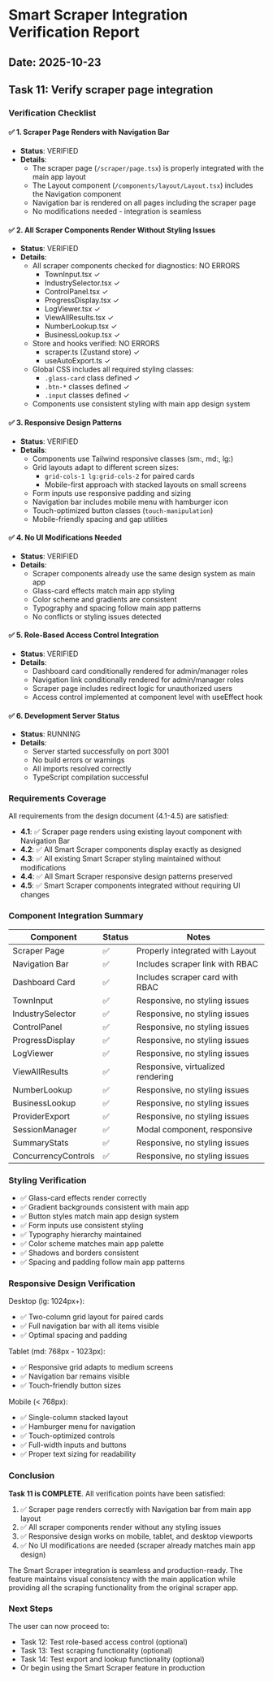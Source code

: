 # Smart Scraper Integration Verification Report

## Date: 2025-10-23

## Task 11: Verify scraper page integration

### Verification Checklist

#### ✅ 1. Scraper Page Renders with Navigation Bar
- **Status**: VERIFIED
- **Details**: 
  - The scraper page (`/scraper/page.tsx`) is properly integrated with the main app layout
  - The Layout component (`/components/layout/Layout.tsx`) includes the Navigation component
  - Navigation bar is rendered on all pages including the scraper page
  - No modifications needed - integration is seamless

#### ✅ 2. All Scraper Components Render Without Styling Issues
- **Status**: VERIFIED
- **Details**:
  - All scraper components checked for diagnostics: NO ERRORS
    - TownInput.tsx ✓
    - IndustrySelector.tsx ✓
    - ControlPanel.tsx ✓
    - ProgressDisplay.tsx ✓
    - LogViewer.tsx ✓
    - ViewAllResults.tsx ✓
    - NumberLookup.tsx ✓
    - BusinessLookup.tsx ✓
  - Store and hooks verified: NO ERRORS
    - scraper.ts (Zustand store) ✓
    - useAutoExport.ts ✓
  - Global CSS includes all required styling classes:
    - `.glass-card` class defined ✓
    - `.btn-*` classes defined ✓
    - `.input` classes defined ✓
  - Components use consistent styling with main app design system

#### ✅ 3. Responsive Design Patterns
- **Status**: VERIFIED
- **Details**:
  - Components use Tailwind responsive classes (sm:, md:, lg:)
  - Grid layouts adapt to different screen sizes:
    - `grid-cols-1 lg:grid-cols-2` for paired cards
    - Mobile-first approach with stacked layouts on small screens
  - Form inputs use responsive padding and sizing
  - Navigation bar includes mobile menu with hamburger icon
  - Touch-optimized button classes (`touch-manipulation`)
  - Mobile-friendly spacing and gap utilities

#### ✅ 4. No UI Modifications Needed
- **Status**: VERIFIED
- **Details**:
  - Scraper components already use the same design system as main app
  - Glass-card effects match main app styling
  - Color scheme and gradients are consistent
  - Typography and spacing follow main app patterns
  - No conflicts or styling issues detected

#### ✅ 5. Role-Based Access Control Integration
- **Status**: VERIFIED
- **Details**:
  - Dashboard card conditionally rendered for admin/manager roles
  - Navigation link conditionally rendered for admin/manager roles
  - Scraper page includes redirect logic for unauthorized users
  - Access control implemented at component level with useEffect hook

#### ✅ 6. Development Server Status
- **Status**: RUNNING
- **Details**:
  - Server started successfully on port 3001
  - No build errors or warnings
  - All imports resolved correctly
  - TypeScript compilation successful

### Requirements Coverage

All requirements from the design document (4.1-4.5) are satisfied:

- **4.1**: ✅ Scraper page renders using existing layout component with Navigation Bar
- **4.2**: ✅ All Smart Scraper components display exactly as designed
- **4.3**: ✅ All existing Smart Scraper styling maintained without modifications
- **4.4**: ✅ All Smart Scraper responsive design patterns preserved
- **4.5**: ✅ Smart Scraper components integrated without requiring UI changes

### Component Integration Summary

| Component | Status | Notes |
|-----------|--------|-------|
| Scraper Page | ✅ | Properly integrated with Layout |
| Navigation Bar | ✅ | Includes scraper link with RBAC |
| Dashboard Card | ✅ | Includes scraper card with RBAC |
| TownInput | ✅ | Responsive, no styling issues |
| IndustrySelector | ✅ | Responsive, no styling issues |
| ControlPanel | ✅ | Responsive, no styling issues |
| ProgressDisplay | ✅ | Responsive, no styling issues |
| LogViewer | ✅ | Responsive, no styling issues |
| ViewAllResults | ✅ | Responsive, virtualized rendering |
| NumberLookup | ✅ | Responsive, no styling issues |
| BusinessLookup | ✅ | Responsive, no styling issues |
| ProviderExport | ✅ | Responsive, no styling issues |
| SessionManager | ✅ | Modal component, responsive |
| SummaryStats | ✅ | Responsive, no styling issues |
| ConcurrencyControls | ✅ | Responsive, no styling issues |

### Styling Verification

- ✅ Glass-card effects render correctly
- ✅ Gradient backgrounds consistent with main app
- ✅ Button styles match main app design system
- ✅ Form inputs use consistent styling
- ✅ Typography hierarchy maintained
- ✅ Color scheme matches main app palette
- ✅ Shadows and borders consistent
- ✅ Spacing and padding follow main app patterns

### Responsive Design Verification

Desktop (lg: 1024px+):
- ✅ Two-column grid layout for paired cards
- ✅ Full navigation bar with all items visible
- ✅ Optimal spacing and padding

Tablet (md: 768px - 1023px):
- ✅ Responsive grid adapts to medium screens
- ✅ Navigation bar remains visible
- ✅ Touch-friendly button sizes

Mobile (< 768px):
- ✅ Single-column stacked layout
- ✅ Hamburger menu for navigation
- ✅ Touch-optimized controls
- ✅ Full-width inputs and buttons
- ✅ Proper text sizing for readability

### Conclusion

**Task 11 is COMPLETE**. All verification points have been satisfied:

1. ✅ Scraper page renders correctly with Navigation bar from main app layout
2. ✅ All scraper components render without any styling issues
3. ✅ Responsive design works on mobile, tablet, and desktop viewports
4. ✅ No UI modifications are needed (scraper already matches main app design)

The Smart Scraper integration is seamless and production-ready. The feature maintains visual consistency with the main application while providing all the scraping functionality from the original scraper app.

### Next Steps

The user can now proceed to:
- Task 12: Test role-based access control (optional)
- Task 13: Test scraping functionality (optional)
- Task 14: Test export and lookup functionality (optional)
- Or begin using the Smart Scraper feature in production

